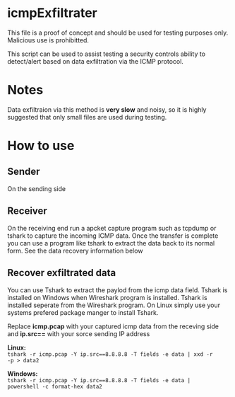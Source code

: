 # icmpExfiltrater
This file is a proof of concept and should be used for testing purposes only.   
Malicious use is prohibitted.    

This script can be used to assist testing a security controls ability to detect/alert based on data exfiltration via the ICMP protocol.      

# Notes
Data exfiltraion via this method is <b>very slow</b> and noisy, so it is highly suggested that only small files are used during testing.  
# How to use

## Sender
On the sending side  

## Receiver
On the receiving end run a apcket capture program such as tcpdump or tshark to capture the incoming ICMP data. Once the transfer is complete you can use a program like tshark to extract the data back to its normal form. See the data recovery information below  

## Recover exfiltrated data
You can use Tshark to extract the paylod from the icmp data field. Tshark is installed on Windows when Wireshark program is installed. Tshark is installed seperate from the Wireshark program. On Linux simply use your systems prefered package manger to install Tshark.  

Replace <b>icmp.pcap</b> with your captured icmp data from the receving side and <b>ip.src==</b> with your sorce sending IP address  

<b>Linux:</b>  
<code>tshark -r icmp.pcap -Y ip.src==8.8.8.8 -T fields -e data | xxd -r -p > data2</code>  

<b>Windows:</b>  
<code>tshark -r icmp.pcap -Y ip.src==8.8.8.8 -T fields -e data | powershell -c format-hex data2</code>
